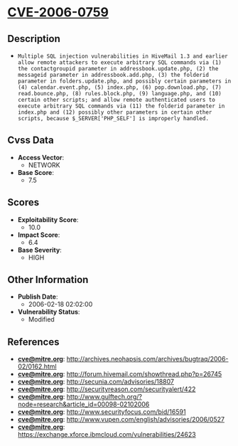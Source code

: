 
# [CVE-2006-0759](https://cve.mitre.org/cgi-bin/cvename.cgi?name=CVE-2006-0759)

## Description

- `Multiple SQL injection vulnerabilities in HiveMail 1.3 and earlier allow remote attackers to execute arbitrary SQL commands via (1) the contactgroupid parameter in addressbook.update.php, (2) the messageid parameter in addressbook.add.php, (3) the folderid parameter in folders.update.php, and possibly certain parameters in (4) calendar.event.php, (5) index.php, (6) pop.download.php, (7) read.bounce.php, (8) rules.block.php, (9) language.php, and (10) certain other scripts; and allow remote authenticated users to execute arbitrary SQL commands via (11) the folderid parameter in index.php and (12) possibly other parameters in certain other scripts, because $_SERVER['PHP_SELF'] is improperly handled.`

## Cvss Data

- **Access Vector**:
  - NETWORK
- **Base Score**:
  - 7.5

## Scores

- **Exploitability Score**:
  - 10.0
- **Impact Score**:
  - 6.4
- **Base Severity**:
  - HIGH

## Other Information

- **Publish Date**:
  - 2006-02-18 02:02:00
- **Vulnerability Status**:
  - Modified

## References

- **cve@mitre.org**: http://archives.neohapsis.com/archives/bugtraq/2006-02/0162.html
- **cve@mitre.org**: http://forum.hivemail.com/showthread.php?p=26745
- **cve@mitre.org**: http://secunia.com/advisories/18807
- **cve@mitre.org**: http://securityreason.com/securityalert/422
- **cve@mitre.org**: http://www.gulftech.org/?node=research&article_id=00098-02102006
- **cve@mitre.org**: http://www.securityfocus.com/bid/16591
- **cve@mitre.org**: http://www.vupen.com/english/advisories/2006/0527
- **cve@mitre.org**: https://exchange.xforce.ibmcloud.com/vulnerabilities/24623
